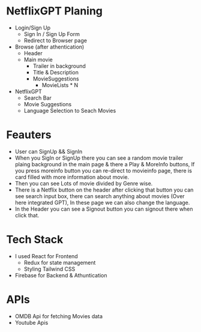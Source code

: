 # NetflixGPT Planing
- Login/Sign Up
  - Sign In / Sign Up Form
  - Redirect to Browser page
- Browse (after athentication)
  - Header
  - Main movie 
    - Trailer in background
    - Title & Description
    - MovieSuggestions
      - MovieLists * N
- NetflixGPT 
  - Search Bar 
  - Movie Suggestions
  - Language Selection to Seach Movies

# Feauters 
- User can SignUp && SignIn
- When you SigIn or SignUp there you can see a random movie trailer plaing background in the main page & there a Play & MoreInfo buttons, If you press moreinfo button you can re-direct to movieinfo page, there is card filled with more information about movie.
- Then you can see Lots of movie divided by Genre wise.
- There is a Netflix button on the header after clicking that button you can see search input box, there can search anything about movies (Over here integrated GPT), In these page we can also change the language.
- In the Header you can see a Signout button you can signout there when click that.

# Tech Stack
- I used React for Frontend
  - Redux for state management
  - Styling Tailwind CSS
- Firebase for Backend & Athuntication

# APIs
- OMDB Api for fetching Movies data
- Youtube Apis
